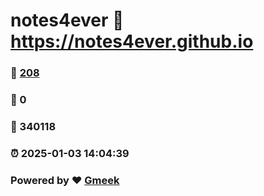 # notes4ever :link: https://notes4ever.github.io 
### :page_facing_up: [208](https://notes4ever.github.io/tag.html) 
### :speech_balloon: 0 
### :hibiscus: 340118 
### :alarm_clock: 2025-01-03 14:04:39 
### Powered by :heart: [Gmeek](https://github.com/Meekdai/Gmeek)
